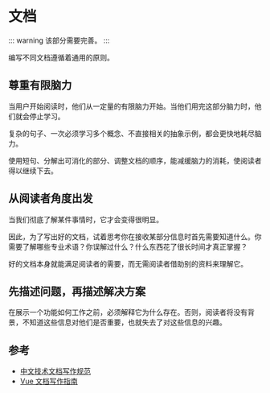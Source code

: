 # 文档

::: warning
该部分需要完善。
:::

编写不同文档遵循着通用的原则。

## 尊重有限脑力

当用户开始阅读时，他们从一定量的有限脑力开始。当他们用完这部分脑力时，他们就会停止学习。

复杂的句子、一次必须学习多个概念、不直接相关的抽象示例，都会更快地耗尽脑力。

使用短句、分解出可消化的部分、调整文档的顺序，能减缓脑力的消耗，使阅读者得以继续下去。

## 从阅读者角度出发

当我们彻底了解某件事情时，它才会变得很明显。

因此，为了写出好的文档，试着思考你在接收某部分信息时首先需要知道什么。你需要了解哪些专业术语？你误解过什么？什么东西花了很长时间才真正掌握？

好的文档本身就能满足阅读者的需要，而无需阅读者借助别的资料来理解它。

## 先描述问题，再描述解决方案

在展示一个功能如何工作之前，必须解释它为什么存在。否则，阅读者将没有背景，不知道这些信息对他们是否重要，也就失去了对这些信息的兴趣。

## 参考

- [中文技术文档写作规范](https://github.com/ruanyf/document-style-guide)
- [Vue 文档写作指南](https://github.com/vuejs-translations/docs-zh-cn/blob/main/.github/contributing/writing-guide.md)
